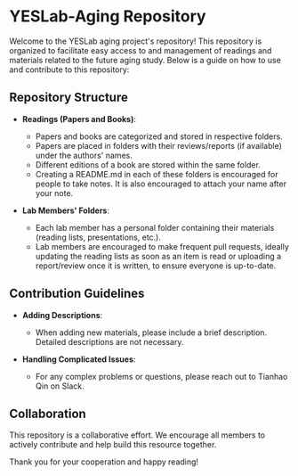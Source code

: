 # YESLab-Aging Repository

Welcome to the YESLab aging project's repository! This repository is organized to facilitate easy access to and management of readings and materials related to the future aging study. Below is a guide on how to use and contribute to this repository:

## Repository Structure

- **Readings (Papers and Books)**: 
  - Papers and books are categorized and stored in respective folders.
  - Papers are placed in folders with their reviews/reports (if available) under the authors' names.
  - Different editions of a book are stored within the same folder.
  - Creating a README.md in each of these folders is encouraged for people to take notes. It is also encouraged to attach your name after your note.

- **Lab Members' Folders**:
  - Each lab member has a personal folder containing their materials (reading lists, presentations, etc.).
  - Lab members are encouraged to make frequent pull requests, ideally updating the reading lists as soon as an item is read or uploading a report/review once it is written, to ensure everyone is up-to-date.

## Contribution Guidelines

- **Adding Descriptions**: 
  - When adding new materials, please include a brief description. Detailed descriptions are not necessary.
  
- **Handling Complicated Issues**: 
  - For any complex problems or questions, please reach out to Tianhao Qin on Slack.

## Collaboration

This repository is a collaborative effort. We encourage all members to actively contribute and help build this resource together.

Thank you for your cooperation and happy reading!
